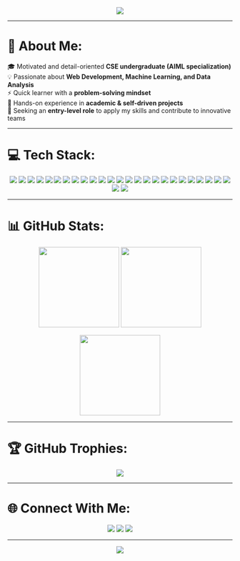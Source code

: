 <!-- Banner or Typing SVG -->
<p align="center">
  <img src="https://readme-typing-svg.herokuapp.com?font=Orbitron&size=30&color=FF00FF&center=true&vCenter=true&width=700&lines=Hey+There!+👋;I'm+Somnath+Paul;CSE+Undergrad+%7C+AIML+Enthusiast;Web+Dev+%7C+ML+%7C+Data+Analytics;Always+Learning+New+Things!+🚀">
</p>

---

# 💫 About Me:
🎓 Motivated and detail-oriented **CSE undergraduate (AIML specialization)**  
💡 Passionate about **Web Development, Machine Learning, and Data Analysis**  
⚡ Quick learner with a **problem-solving mindset**  
🚀 Hands-on experience in **academic & self-driven projects**  
🎯 Seeking an **entry-level role** to apply my skills and contribute to innovative teams  

---

# 💻 Tech Stack:
<p align="center">
  
<!-- Programming -->
<img src="https://img.shields.io/badge/Java-ED8B00?style=for-the-badge&logo=openjdk&logoColor=white"/>
<img src="https://img.shields.io/badge/C-00599C?style=for-the-badge&logo=c&logoColor=white"/>
<img src="https://img.shields.io/badge/C++-00599C?style=for-the-badge&logo=cplusplus&logoColor=white"/>
<img src="https://img.shields.io/badge/Python-3776AB?style=for-the-badge&logo=python&logoColor=ffdd54"/>

<!-- Web -->
<img src="https://img.shields.io/badge/HTML5-E34F26?style=for-the-badge&logo=html5&logoColor=white"/>
<img src="https://img.shields.io/badge/CSS3-1572B6?style=for-the-badge&logo=css3&logoColor=white"/>
<img src="https://img.shields.io/badge/Django-092E20?style=for-the-badge&logo=django&logoColor=white"/>
<img src="https://img.shields.io/badge/Flask-000000?style=for-the-badge&logo=flask&logoColor=white"/>
<img src="https://img.shields.io/badge/FastAPI-005571?style=for-the-badge&logo=fastapi&logoColor=white"/>
<img src="https://img.shields.io/badge/Spring-6DB33F?style=for-the-badge&logo=spring&logoColor=white"/>

<!-- Databases -->
<img src="https://img.shields.io/badge/MySQL-4479A1?style=for-the-badge&logo=mysql&logoColor=white"/>
<img src="https://img.shields.io/badge/SQLite-07405E?style=for-the-badge&logo=sqlite&logoColor=white"/>
<img src="https://img.shields.io/badge/MongoDB-4EA94B?style=for-the-badge&logo=mongodb&logoColor=white"/>
<img src="https://img.shields.io/badge/Oracle-F80000?style=for-the-badge&logo=oracle&logoColor=white"/>

<!-- ML / Data -->
<img src="https://img.shields.io/badge/TensorFlow-FF6F00?style=for-the-badge&logo=tensorflow&logoColor=white"/>
<img src="https://img.shields.io/badge/PyTorch-EE4C2C?style=for-the-badge&logo=pytorch&logoColor=white"/>
<img src="https://img.shields.io/badge/scikit--learn-F7931E?style=for-the-badge&logo=scikit-learn&logoColor=white"/>
<img src="https://img.shields.io/badge/Keras-D00000?style=for-the-badge&logo=keras&logoColor=white"/>
<img src="https://img.shields.io/badge/Pandas-150458?style=for-the-badge&logo=pandas&logoColor=white"/>
<img src="https://img.shields.io/badge/Numpy-013243?style=for-the-badge&logo=numpy&logoColor=white"/>
<img src="https://img.shields.io/badge/Matplotlib-000000?style=for-the-badge&logo=Matplotlib&logoColor=white"/>

<!-- Cloud & Tools -->
<img src="https://img.shields.io/badge/AWS-FF9900?style=for-the-badge&logo=amazon-aws&logoColor=white"/>
<img src="https://img.shields.io/badge/Google%20Cloud-4285F4?style=for-the-badge&logo=google-cloud&logoColor=white"/>
<img src="https://img.shields.io/badge/Firebase-039BE5?style=for-the-badge&logo=firebase"/>
<img src="https://img.shields.io/badge/Docker-0db7ed?style=for-the-badge&logo=docker&logoColor=white"/>
<img src="https://img.shields.io/badge/Git-F05033?style=for-the-badge&logo=git&logoColor=white"/>
<img src="https://img.shields.io/badge/GitHub-181717?style=for-the-badge&logo=github&logoColor=white"/>

</p>

---

# 📊 GitHub Stats:
<p align="center">
  <img src="https://github-readme-stats.vercel.app/api?username=paul8478&theme=radical&hide_border=false&include_all_commits=true&count_private=true" height="180px"/>
  <img src="https://github-readme-streak-stats-eight.vercel.app/?user=paul8478&theme=radical&hide_border=false" height="180px"/>
</p>

<p align="center">
  <img src="https://github-readme-stats.vercel.app/api/top-langs/?username=paul8478&theme=radical&hide_border=false&include_all_commits=true&count_private=true&layout=compact" height="180px"/>
</p>




---

# 🏆 GitHub Trophies:
<p align="center">
  <img src="https://github-profile-trophy.vercel.app/?username=paul8478&theme=dracula&no-frame=true&no-bg=false&margin-w=15"/>
</p>

---

# 🌐 Connect With Me:
<p align="center">
  <a href="https://www.linkedin.com/in/YOUR-REAL-LINKEDIN"><img src="https://img.shields.io/badge/LinkedIn-%230077B5.svg?&style=for-the-badge&logo=linkedin&logoColor=white"/></a>
  <a href="mailto:YOUR-REAL-EMAIL@gmail.com"><img src="https://img.shields.io/badge/Gmail-D14836?&style=for-the-badge&logo=gmail&logoColor=white"/></a>
  <a href="https://your-portfolio-link.com"><img src="https://img.shields.io/badge/Portfolio-000000?style=for-the-badge&logo=firefox&logoColor=FF7139"/></a>
</p>

---

<p align="center"> 
  <img src="https://visitcount.itsvg.in/api?id=paul8478&label=Profile%20Views&color=1&icon=5&pretty=true"/>
</p>
